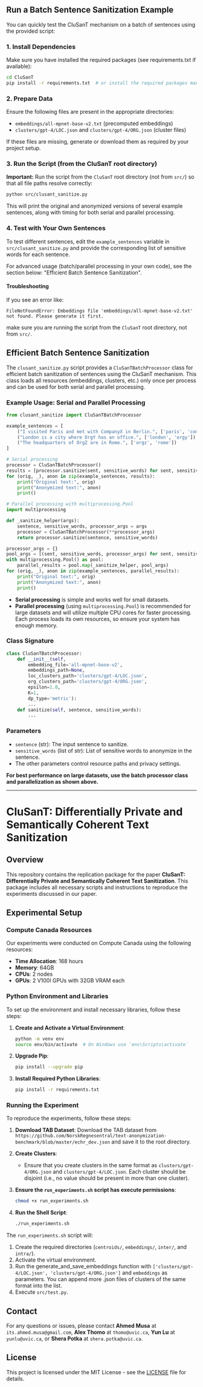 ## Run a Batch Sentence Sanitization Example

You can quickly test the CluSanT mechanism on a batch of sentences using the provided script:

### 1. Install Dependencies
Make sure you have installed the required packages (see requirements.txt if available):
```sh
cd CluSanT
pip install -r requirements.txt  # or install the required packages manually
```

### 2. Prepare Data
Ensure the following files are present in the appropriate directories:
- `embeddings/all-mpnet-base-v2.txt` (precomputed embeddings)
- `clusters/gpt-4/LOC.json` and `clusters/gpt-4/ORG.json` (cluster files)

If these files are missing, generate or download them as required by your project setup.

### 3. Run the Script (from the CluSanT root directory)
**Important:** Run the script from the `CluSanT` root directory (not from `src/`) so that all file paths resolve correctly:
```sh
python src/clusant_sanitize.py
```
This will print the original and anonymized versions of several example sentences, along with timing for both serial and parallel processing.

### 4. Test with Your Own Sentences
To test different sentences, edit the `example_sentences` variable in `src/clusant_sanitize.py` and provide the corresponding list of sensitive words for each sentence.

For advanced usage (batch/parallel processing in your own code), see the section below: "Efficient Batch Sentence Sanitization".

#### Troubleshooting
If you see an error like:
```
FileNotFoundError: Embeddings file 'embeddings/all-mpnet-base-v2.txt' not found. Please generate it first.
```
make sure you are running the script from the `CluSanT` root directory, not from `src/`.

## Efficient Batch Sentence Sanitization

The `clusant_sanitize.py` script provides a `CluSanTBatchProcessor` class for efficient batch sanitization of sentences using the CluSanT mechanism. This class loads all resources (embeddings, clusters, etc.) only once per process and can be used for both serial and parallel processing.

### Example Usage: Serial and Parallel Processing

```python
from clusant_sanitize import CluSanTBatchProcessor

example_sentences = [
    ("I visited Paris and met with CompanyX in Berlin.", ['paris', 'companyx', 'berlin']),
    ("London is a city where OrgY has an office.", ['london', 'orgy']),
    ("The headquarters of OrgZ are in Rome.", ['orgz', 'rome'])
]

# Serial processing
processor = CluSanTBatchProcessor()
results = [processor.sanitize(sent, sensitive_words) for sent, sensitive_words in example_sentences]
for (orig, _), anon in zip(example_sentences, results):
    print("Original text:", orig)
    print("Anonymized text:", anon)
    print()

# Parallel processing with multiprocessing.Pool
import multiprocessing

def _sanitize_helper(args):
    sentence, sensitive_words, processor_args = args
    processor = CluSanTBatchProcessor(**processor_args)
    return processor.sanitize(sentence, sensitive_words)

processor_args = {}
pool_args = [(sent, sensitive_words, processor_args) for sent, sensitive_words in example_sentences]
with multiprocessing.Pool() as pool:
    parallel_results = pool.map(_sanitize_helper, pool_args)
for (orig, _), anon in zip(example_sentences, parallel_results):
    print("Original text:", orig)
    print("Anonymized text:", anon)
    print()
```

- **Serial processing** is simple and works well for small datasets.
- **Parallel processing** (using `multiprocessing.Pool`) is recommended for large datasets and will utilize multiple CPU cores for faster processing. Each process loads its own resources, so ensure your system has enough memory.

### Class Signature
```python
class CluSanTBatchProcessor:
    def __init__(self,
        embedding_file='all-mpnet-base-v2',
        embeddings_path=None,
        loc_clusters_path='clusters/gpt-4/LOC.json',
        org_clusters_path='clusters/gpt-4/ORG.json',
        epsilon=1.0,
        K=1,
        dp_type='metric'):
        ...
    def sanitize(self, sentence, sensitive_words):
        ...
```

### Parameters
- `sentence` (str): The input sentence to sanitize.
- `sensitive_words` (list of str): List of sensitive words to anonymize in the sentence.
- The other parameters control resource paths and privacy settings.

**For best performance on large datasets, use the batch processor class and parallelization as shown above.**

----------------------------------------------------------------------------------------

# CluSanT: Differentially Private and Semantically Coherent Text Sanitization

## Overview

This repository contains the replication package for the paper **CluSanT: Differentially Private and Semantically Coherent Text Sanitization**. This package includes all necessary scripts and instructions to reproduce the experiments discussed in our paper.

## Experimental Setup

### Compute Canada Resources

Our experiments were conducted on Compute Canada using the following resources:

-   **Time Allocation**: 168 hours
-   **Memory**: 64GB
-   **CPUs**: 2 nodes
-   **GPUs**: 2 V100l GPUs with 32GB VRAM each

### Python Environment and Libraries

To set up the environment and install necessary libraries, follow these steps:

1. **Create and Activate a Virtual Environment**:

    ```bash
    python -m venv env
    source env/bin/activate  # On Windows use `env\Scripts\activate`
    ```

2. **Upgrade Pip**:

    ```bash
    pip install --upgrade pip
    ```

3. **Install Required Python Libraries**:
    ```bash
    pip install -r requirements.txt
    ```

### Running the Experiment

To reproduce the experiments, follow these steps:

1. **Download TAB Dataset**:
   Download the TAB dataset from `https://github.com/NorskRegnesentral/text-anonymization-benchmark/blob/master/echr_dev.json` and save it to the root directory.

2. **Create Clusters**:

    - Ensure that you create clusters in the same format as `clusters/gpt-4/ORG.json` and `clusters/gpt-4/LOC.json`. Each cluster should be disjoint (i.e., no value should be present in more than one cluster).

3. **Ensure the `run_experiments.sh` script has execute permissions**:

    ```bash
    chmod +x run_experiments.sh
    ```

4. **Run the Shell Script**:
    ```bash
    ./run_experiments.sh
    ```

The `run_experiments.sh` script will:

1. Create the required directories (`centroids/`, `embeddings/`, `inter/`, and `intra/`).
2. Activate the virtual environment.
3. Run the generate_and_save_embeddings function with `['clusters/gpt-4/LOC.json', 'clusters/gpt-4/ORG.json']` and `embeddings` as parameters. You can append more .json files of clusters of the same format into the list.
4. Execute `src/test.py`.

## Contact

For any questions or issues, please contact **Ahmed Musa** at `its.ahmed.musa@gmail.com`, **Alex Thomo** at `thomo@uvic.ca`, **Yun Lu** at `yunlu@uvic.ca`, or **Shera Potka** at `shera.potka@uvic.ca`.

## License

This project is licensed under the MIT License - see the [LICENSE](LICENSE) file for details.

